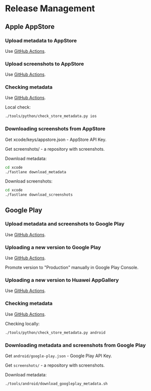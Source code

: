 # Release Management

## Apple AppStore

### Upload metadata to AppStore

Use [GitHub Actions](../.github/workflows/ios-release.yaml).

### Upload screenshots to AppStore

Use [GitHub Actions](../.github/workflows/ios-release.yaml).

### Checking metadata

Use [GitHub Actions](../.github/workflows/ios-check.yaml).

Local check:

```bash
./tools/python/check_store_metadata.py ios
```

### Downloading screenshots from AppStore

Get xcode/keys/appstore.json - AppStore API Key.

Get screenshots/ - a repository with screenshots.

Download metadata:

```bash
cd xcode
./fastlane download_metadata
```

Download screenshots:

```bash
cd xcode
./fastlane download_screenshots
```

## Google Play

### Upload metadata and screenshots to Google Play

Use [GitHub Actions](../.github/workflows/android-release-metadata.yaml).

### Uploading a new version to Google Play

Use [GitHub Actions](../.github/workflows/android-release.yaml).

Promote version to "Production" manually in Google Play Console.

### Uploading a new version to Huawei AppGallery

Use [GitHub Actions](../.github/workflows/android-release.yaml).

### Checking metadata

Use [GitHub Actions](../.github/workflows/android-check.yaml).

Checking locally:

```bash
./tools/python/check_store_metadata.py android
```

### Downloading metadata and screenshots from Google Play

Get `android/google-play.json` - Google Play API Key.

Get `screenshots/` - a repository with screenshots.

Download metadata:

```bash
./tools/android/download_googleplay_metadata.sh
```
